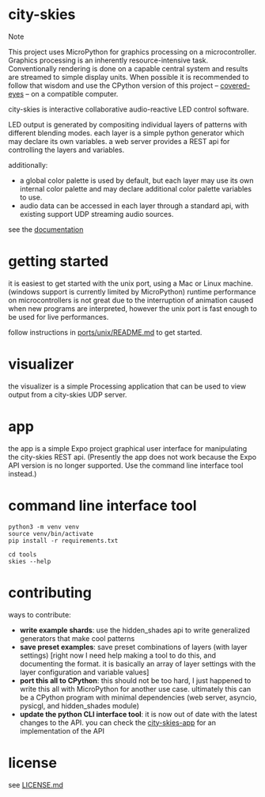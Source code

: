 # city-skies

> [!NOTE]
> This project uses MicroPython for graphics processing on a microcontroller.
> Graphics processing is an inherently resource-intensive task.
> Conventionally rendering is done on a capable central system and results are streamed to simple display units.
> When possible it is recommended to follow that wisdom
> and use the CPython version of this project – [covered-eyes](https://github.com/oclyke/covered-eyes)
> – on a compatible computer.

city-skies is interactive collaborative audio-reactive LED control software.

LED output is generated by compositing individual layers of patterns with different blending modes. each layer is a simple python generator which may declare its own variables. a web server provides a REST api for controlling the layers and variables.

additionally:
* a global color palette is used by default, but each layer may use its own internal color palette and may declare additional color palette variables to use.
* audio data can be accessed in each layer through a standard api, with existing support UDP streaming audio sources.

see the [documentation](./docs/index.md)

# getting started

it is easiest to get started with the unix port, using a Mac or Linux machine. (windows support is currently limited by MicroPython)
runtime performance on microcontrollers is not great due to the interruption of animation caused when new programs are interpreted, however the unix port is fast enough to be used for live performances.

follow instructions in [ports/unix/README.md](./ports/unix/README.md) to get started.

# visualizer

the visualizer is a simple Processing application that can be used to view output from a city-skies UDP server.

# app

the app is a simple Expo project graphical user interface for manipulating the city-skies REST api.
(Presently the app does not work because the Expo API version is no longer supported.
Use the command line interface tool instead.)

# command line interface tool

```
python3 -m venv venv
source venv/bin/activate
pip install -r requirements.txt

cd tools
skies --help
```

# contributing

ways to contribute:
* **write example shards**: use the hidden_shades api to write generalized generators that make cool patterns
* **save preset examples**: save preset combinations of layers (with layer settings) [right now I need help making a tool to do this, and documenting the format. it is basically an array of layer settings with the layer configuration and variable values]
* **port this all to CPython**: this should not be too hard, I just happened to write this all with MicroPython for another use case. ultimately this can be a CPython program with minimal dependencies (web server, asyncio, pysicgl, and hidden_shades module)
* **update the python CLI interface tool**: it is now out of date with the latest changes to the API. you can check the [city-skies-app](https://github.com/oclyke/city-skies-app) for an implementation of the API

# license

see [LICENSE.md](./LICENSE.md)
